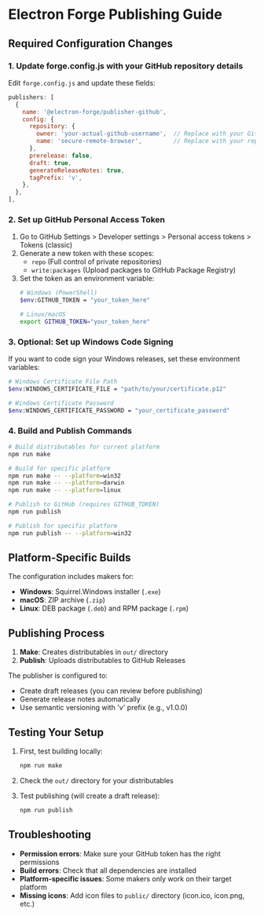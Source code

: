 # Electron Forge Publishing Guide

## Required Configuration Changes

### 1. Update forge.config.js with your GitHub repository details

Edit `forge.config.js` and update these fields:

```javascript
publishers: [
  {
    name: '@electron-forge/publisher-github',
    config: {
      repository: {
        owner: 'your-actual-github-username',  // Replace with your GitHub username
        name: 'secure-remote-browser',         // Replace with your repository name
      },
      prerelease: false,
      draft: true,
      generateReleaseNotes: true,
      tagPrefix: 'v',
    },
  },
],
```

### 2. Set up GitHub Personal Access Token

1. Go to GitHub Settings > Developer settings > Personal access tokens > Tokens (classic)
2. Generate a new token with these scopes:
   - `repo` (Full control of private repositories)
   - `write:packages` (Upload packages to GitHub Package Registry)
3. Set the token as an environment variable:
   ```bash
   # Windows (PowerShell)
   $env:GITHUB_TOKEN = "your_token_here"
   
   # Linux/macOS
   export GITHUB_TOKEN="your_token_here"
   ```

### 3. Optional: Set up Windows Code Signing

If you want to code sign your Windows releases, set these environment variables:

```bash
# Windows Certificate File Path
$env:WINDOWS_CERTIFICATE_FILE = "path/to/your/certificate.p12"

# Windows Certificate Password
$env:WINDOWS_CERTIFICATE_PASSWORD = "your_certificate_password"
```

### 4. Build and Publish Commands

```bash
# Build distributables for current platform
npm run make

# Build for specific platform
npm run make -- --platform=win32
npm run make -- --platform=darwin
npm run make -- --platform=linux

# Publish to GitHub (requires GITHUB_TOKEN)
npm run publish

# Publish for specific platform
npm run publish -- --platform=win32
```

## Platform-Specific Builds

The configuration includes makers for:
- **Windows**: Squirrel.Windows installer (`.exe`)
- **macOS**: ZIP archive (`.zip`)
- **Linux**: DEB package (`.deb`) and RPM package (`.rpm`)

## Publishing Process

1. **Make**: Creates distributables in `out/` directory
2. **Publish**: Uploads distributables to GitHub Releases

The publisher is configured to:
- Create draft releases (you can review before publishing)
- Generate release notes automatically
- Use semantic versioning with 'v' prefix (e.g., v1.0.0)

## Testing Your Setup

1. First, test building locally:
   ```bash
   npm run make
   ```

2. Check the `out/` directory for your distributables

3. Test publishing (will create a draft release):
   ```bash
   npm run publish
   ```

## Troubleshooting

- **Permission errors**: Make sure your GitHub token has the right permissions
- **Build errors**: Check that all dependencies are installed
- **Platform-specific issues**: Some makers only work on their target platform
- **Missing icons**: Add icon files to `public/` directory (icon.ico, icon.png, etc.) 